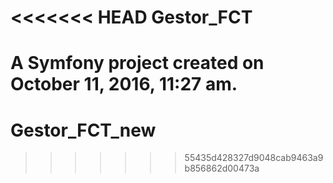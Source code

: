 <<<<<<< HEAD
Gestor_FCT
==========

A Symfony project created on October 11, 2016, 11:27 am.
=======
# Gestor_FCT_new
>>>>>>> 55435d428327d9048cab9463a9b856862d00473a
